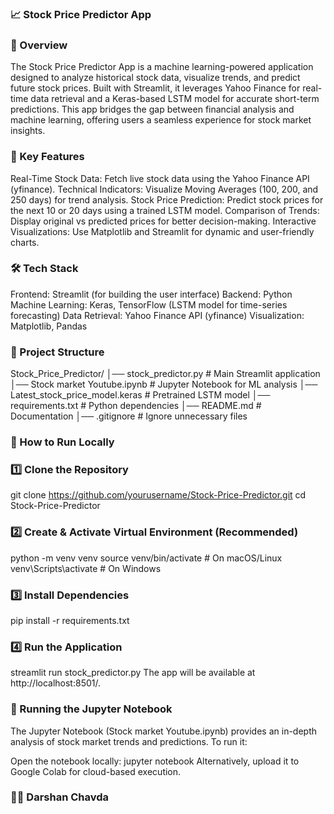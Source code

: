 ### 📈 Stock Price Predictor App

### 🚀 Overview
The Stock Price Predictor App is a machine learning-powered application designed to analyze historical stock data, visualize trends, and predict future stock prices. Built with Streamlit, it leverages Yahoo Finance for real-time data retrieval and a Keras-based LSTM model for accurate short-term predictions. This app bridges the gap between financial analysis and machine learning, offering users a seamless experience for stock market insights.

### 📌 Key Features
Real-Time Stock Data: Fetch live stock data using the Yahoo Finance API (yfinance).
Technical Indicators: Visualize Moving Averages (100, 200, and 250 days) for trend analysis.
Stock Price Prediction: Predict stock prices for the next 10 or 20 days using a trained LSTM model.
Comparison of Trends: Display original vs predicted prices for better decision-making.
Interactive Visualizations: Use Matplotlib and Streamlit for dynamic and user-friendly charts.

### 🛠️ Tech Stack
Frontend: Streamlit (for building the user interface)
Backend: Python
Machine Learning: Keras, TensorFlow (LSTM model for time-series forecasting)
Data Retrieval: Yahoo Finance API (yfinance)
Visualization: Matplotlib, Pandas

### 📂 Project Structure
Stock_Price_Predictor/
│── stock_predictor.py             # Main Streamlit application
│── Stock market Youtube.ipynb     # Jupyter Notebook for ML analysis
│── Latest_stock_price_model.keras # Pretrained LSTM model
│── requirements.txt               # Python dependencies
│── README.md                      # Documentation
│── .gitignore                     # Ignore unnecessary files


### 🎯 How to Run Locally

### 1️⃣ Clone the Repository
git clone https://github.com/yourusername/Stock-Price-Predictor.git
cd Stock-Price-Predictor

### 2️⃣ Create & Activate Virtual Environment (Recommended)
python -m venv venv
source venv/bin/activate  # On macOS/Linux
venv\Scripts\activate  # On Windows

### 3️⃣ Install Dependencies
pip install -r requirements.txt

### 4️⃣ Run the Application
streamlit run stock_predictor.py
The app will be available at http://localhost:8501/.

### 📝 Running the Jupyter Notebook
The Jupyter Notebook (Stock market Youtube.ipynb) provides an in-depth analysis of stock market trends and predictions. To run it:

Open the notebook locally:
jupyter notebook
Alternatively, upload it to Google Colab for cloud-based execution.



### 👨‍💻 Darshan Chavda
